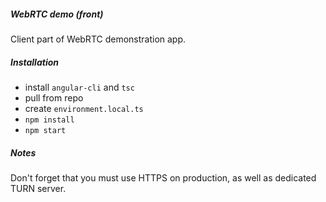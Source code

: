 ##### WebRTC demo (front)
Client part of WebRTC demonstration app.

##### Installation
 * install ```angular-cli``` and ```tsc```
 * pull from repo
 * create ```environment.local.ts```
 * ```npm install```
 * ```npm start```

##### Notes
Don't forget that you must use HTTPS on production, as well as dedicated TURN server.

